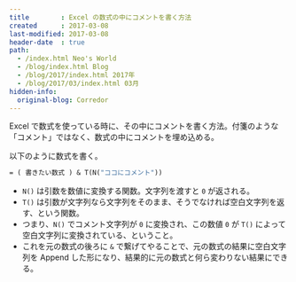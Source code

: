 ```yaml
---
title        : Excel の数式の中にコメントを書く方法
created      : 2017-03-08
last-modified: 2017-03-08
header-date  : true
path:
  - /index.html Neo's World
  - /blog/index.html Blog
  - /blog/2017/index.html 2017年
  - /blog/2017/03/index.html 03月
hidden-info:
  original-blog: Corredor
---
```


Excel で数式を使っている時に、その中にコメントを書く方法。付箋のような「コメント」ではなく、数式の中にコメントを埋め込める。

以下のように数式を書く。

```vb
= ( 書きたい数式 ) & T(N("ココにコメント"))
```

- `N()` は引数を数値に変換する関数。文字列を渡すと `0` が返される。
- `T()` は引数が文字列なら文字列をそのまま、そうでなければ空白文字列を返す、という関数。
- つまり、`N()` でコメント文字列が `0` に変換され、この数値 `0` が `T()` によって空白文字列に変換されている、ということ。
- これを元の数式の後ろに `&` で繋げてやることで、元の数式の結果に空白文字列を Append した形になり、結果的に元の数式と何ら変わりない結果にできる。
